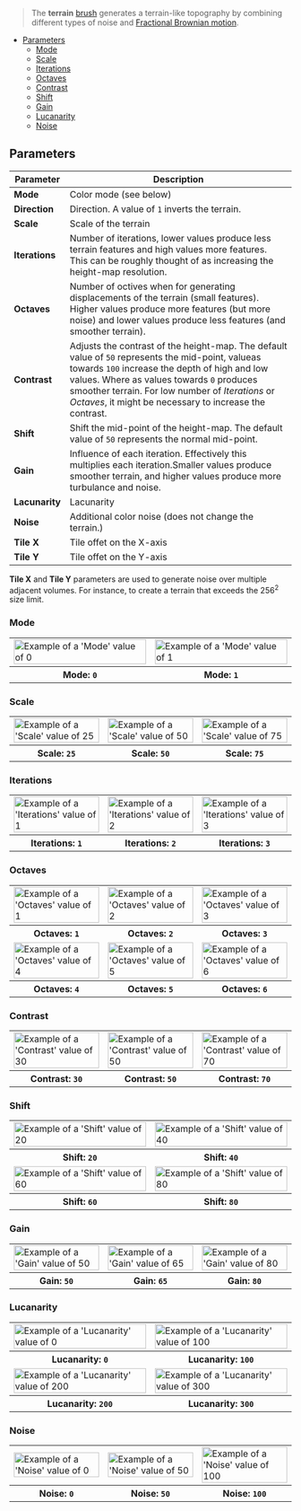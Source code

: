 > The **terrain** [brush](Brush-Shaders) generates a terrain-like topography by combining different types of noise and [Fractional Brownian motion](https://en.wikipedia.org/wiki/Fractional_Brownian_motion).

<!-- TOC -->
- [Parameters](#parameters)
  - [Mode](#mode)
  - [Scale](#scale)
  - [Iterations](#iterations)
  - [Octaves](#octaves)
  - [Contrast](#contrast)
  - [Shift](#shift)
  - [Gain](#gain)
  - [Lucanarity](#lucanarity)
  - [Noise](#noise)

## Parameters

Parameter | Description
--------- | -----------
**Mode**       | Color mode (see below)
**Direction**  | Direction. A value of `1` inverts the terrain.
**Scale**      | Scale of the terrain
**Iterations** | Number of iterations, lower values produce less terrain features and high values more features. This can be roughly thought of as increasing the height-map resolution.
**Octaves**    | Number of octives when for generating displacements of the terrain (small features). Higher values produce more features (but more noise) and lower values produce less features (and smoother terrain).
**Contrast**   | Adjusts the contrast of the height-map. The default value of `50` represents the mid-point, valueas towards `100` increase the depth of high and low values. Where as values towards `0` produces smoother terrain. For low number of *Iterations* or *Octaves*, it might be necessary to increase the contrast.
**Shift**      | Shift the mid-point of the height-map. The default value of `50` represents the normal mid-point.
**Gain**       | Influence of each iteration. Effectively this multiplies each iteration.Smaller values produce smoother terrain, and higher values produce more turbulance and noise.
**Lacunarity** | Lacunarity
**Noise**      | Additional color noise (does not change the terrain.)
**Tile X** | Tile offet on the X-axis
**Tile Y** | Tile offet on the Y-axis

**Tile X** and **Tile Y** parameters are used to generate noise over multiple adjacent volumes. For instance, to create a terrain that exceeds the 256<sup>2</sup> size limit.

### Mode

<!-- SAMPLE terrain mode 2 -->
<table>
	<tr>
		<td width="50%"><img width="100%" src="https://s3.amazonaws.com/misc.lachlanmcdonald.com/magicavoxel-shaders/0.13.0/terrain_mode0.jpg" alt="Example of a 'Mode' value of 0"></td>
		<td width="50%"><img width="100%" src="https://s3.amazonaws.com/misc.lachlanmcdonald.com/magicavoxel-shaders/0.13.0/terrain_mode1.jpg" alt="Example of a 'Mode' value of 1"></td>
	</tr>
	<tr>
		<th>Mode: <code>0</code></th>
		<th>Mode: <code>1</code></th>
	</tr>
</table>
<!-- END -->

### Scale

<!-- SAMPLE terrain scale 3 -->
<table>
	<tr>
		<td width="33.33%"><img width="100%" src="https://s3.amazonaws.com/misc.lachlanmcdonald.com/magicavoxel-shaders/0.13.0/terrain_scale25.jpg" alt="Example of a 'Scale' value of 25"></td>
		<td width="33.33%"><img width="100%" src="https://s3.amazonaws.com/misc.lachlanmcdonald.com/magicavoxel-shaders/0.13.0/terrain_scale50.jpg" alt="Example of a 'Scale' value of 50"></td>
		<td width="33.33%"><img width="100%" src="https://s3.amazonaws.com/misc.lachlanmcdonald.com/magicavoxel-shaders/0.13.0/terrain_scale75.jpg" alt="Example of a 'Scale' value of 75"></td>
	</tr>
	<tr>
		<th>Scale: <code>25</code></th>
		<th>Scale: <code>50</code></th>
		<th>Scale: <code>75</code></th>
	</tr>
</table>
<!-- END -->

### Iterations

<!-- SAMPLE terrain iterations 3 -->
<table>
	<tr>
		<td width="33.33%"><img width="100%" src="https://s3.amazonaws.com/misc.lachlanmcdonald.com/magicavoxel-shaders/0.13.0/terrain_iterations1.jpg" alt="Example of a 'Iterations' value of 1"></td>
		<td width="33.33%"><img width="100%" src="https://s3.amazonaws.com/misc.lachlanmcdonald.com/magicavoxel-shaders/0.13.0/terrain_iterations2.jpg" alt="Example of a 'Iterations' value of 2"></td>
		<td width="33.33%"><img width="100%" src="https://s3.amazonaws.com/misc.lachlanmcdonald.com/magicavoxel-shaders/0.13.0/terrain_iterations3.jpg" alt="Example of a 'Iterations' value of 3"></td>
	</tr>
	<tr>
		<th>Iterations: <code>1</code></th>
		<th>Iterations: <code>2</code></th>
		<th>Iterations: <code>3</code></th>
	</tr>
</table>
<!-- END -->

### Octaves

<!-- SAMPLE terrain octaves 3 -->
<table>
	<tr>
		<td width="33.33%"><img width="100%" src="https://s3.amazonaws.com/misc.lachlanmcdonald.com/magicavoxel-shaders/0.13.0/terrain_octaves1.jpg" alt="Example of a 'Octaves' value of 1"></td>
		<td width="33.33%"><img width="100%" src="https://s3.amazonaws.com/misc.lachlanmcdonald.com/magicavoxel-shaders/0.13.0/terrain_octaves2.jpg" alt="Example of a 'Octaves' value of 2"></td>
		<td width="33.33%"><img width="100%" src="https://s3.amazonaws.com/misc.lachlanmcdonald.com/magicavoxel-shaders/0.13.0/terrain_octaves3.jpg" alt="Example of a 'Octaves' value of 3"></td>
	</tr>
	<tr>
		<th>Octaves: <code>1</code></th>
		<th>Octaves: <code>2</code></th>
		<th>Octaves: <code>3</code></th>
	</tr>
	<tr>
		<td width="33.33%"><img width="100%" src="https://s3.amazonaws.com/misc.lachlanmcdonald.com/magicavoxel-shaders/0.13.0/terrain_octaves4.jpg" alt="Example of a 'Octaves' value of 4"></td>
		<td width="33.33%"><img width="100%" src="https://s3.amazonaws.com/misc.lachlanmcdonald.com/magicavoxel-shaders/0.13.0/terrain_octaves5.jpg" alt="Example of a 'Octaves' value of 5"></td>
		<td width="33.33%"><img width="100%" src="https://s3.amazonaws.com/misc.lachlanmcdonald.com/magicavoxel-shaders/0.13.0/terrain_octaves6.jpg" alt="Example of a 'Octaves' value of 6"></td>
	</tr>
	<tr>
		<th>Octaves: <code>4</code></th>
		<th>Octaves: <code>5</code></th>
		<th>Octaves: <code>6</code></th>
	</tr>
</table>
<!-- END -->

### Contrast

<!-- SAMPLE terrain contrast 3 -->
<table>
	<tr>
		<td width="33.33%"><img width="100%" src="https://s3.amazonaws.com/misc.lachlanmcdonald.com/magicavoxel-shaders/0.13.0/terrain_contrast30.jpg" alt="Example of a 'Contrast' value of 30"></td>
		<td width="33.33%"><img width="100%" src="https://s3.amazonaws.com/misc.lachlanmcdonald.com/magicavoxel-shaders/0.13.0/terrain_contrast50.jpg" alt="Example of a 'Contrast' value of 50"></td>
		<td width="33.33%"><img width="100%" src="https://s3.amazonaws.com/misc.lachlanmcdonald.com/magicavoxel-shaders/0.13.0/terrain_contrast70.jpg" alt="Example of a 'Contrast' value of 70"></td>
	</tr>
	<tr>
		<th>Contrast: <code>30</code></th>
		<th>Contrast: <code>50</code></th>
		<th>Contrast: <code>70</code></th>
	</tr>
</table>
<!-- END -->

### Shift

<!-- SAMPLE terrain shift 2 -->
<table>
	<tr>
		<td width="50%"><img width="100%" src="https://s3.amazonaws.com/misc.lachlanmcdonald.com/magicavoxel-shaders/0.13.0/terrain_shift20.jpg" alt="Example of a 'Shift' value of 20"></td>
		<td width="50%"><img width="100%" src="https://s3.amazonaws.com/misc.lachlanmcdonald.com/magicavoxel-shaders/0.13.0/terrain_shift40.jpg" alt="Example of a 'Shift' value of 40"></td>
	</tr>
	<tr>
		<th>Shift: <code>20</code></th>
		<th>Shift: <code>40</code></th>
	</tr>
	<tr>
		<td width="50%"><img width="100%" src="https://s3.amazonaws.com/misc.lachlanmcdonald.com/magicavoxel-shaders/0.13.0/terrain_shift60.jpg" alt="Example of a 'Shift' value of 60"></td>
		<td width="50%"><img width="100%" src="https://s3.amazonaws.com/misc.lachlanmcdonald.com/magicavoxel-shaders/0.13.0/terrain_shift80.jpg" alt="Example of a 'Shift' value of 80"></td>
	</tr>
	<tr>
		<th>Shift: <code>60</code></th>
		<th>Shift: <code>80</code></th>
	</tr>
</table>
<!-- END -->

### Gain

<!-- SAMPLE terrain gain 3 -->
<table>
	<tr>
		<td width="33.33%"><img width="100%" src="https://s3.amazonaws.com/misc.lachlanmcdonald.com/magicavoxel-shaders/0.13.0/terrain_gain50.jpg" alt="Example of a 'Gain' value of 50"></td>
		<td width="33.33%"><img width="100%" src="https://s3.amazonaws.com/misc.lachlanmcdonald.com/magicavoxel-shaders/0.13.0/terrain_gain65.jpg" alt="Example of a 'Gain' value of 65"></td>
		<td width="33.33%"><img width="100%" src="https://s3.amazonaws.com/misc.lachlanmcdonald.com/magicavoxel-shaders/0.13.0/terrain_gain80.jpg" alt="Example of a 'Gain' value of 80"></td>
	</tr>
	<tr>
		<th>Gain: <code>50</code></th>
		<th>Gain: <code>65</code></th>
		<th>Gain: <code>80</code></th>
	</tr>
</table>
<!-- END -->

### Lucanarity

<!-- SAMPLE terrain lucanarity 2 -->
<table>
	<tr>
		<td width="50%"><img width="100%" src="https://s3.amazonaws.com/misc.lachlanmcdonald.com/magicavoxel-shaders/0.13.0/terrain_lucanarity0.jpg" alt="Example of a 'Lucanarity' value of 0"></td>
		<td width="50%"><img width="100%" src="https://s3.amazonaws.com/misc.lachlanmcdonald.com/magicavoxel-shaders/0.13.0/terrain_lucanarity100.jpg" alt="Example of a 'Lucanarity' value of 100"></td>
	</tr>
	<tr>
		<th>Lucanarity: <code>0</code></th>
		<th>Lucanarity: <code>100</code></th>
	</tr>
	<tr>
		<td width="50%"><img width="100%" src="https://s3.amazonaws.com/misc.lachlanmcdonald.com/magicavoxel-shaders/0.13.0/terrain_lucanarity200.jpg" alt="Example of a 'Lucanarity' value of 200"></td>
		<td width="50%"><img width="100%" src="https://s3.amazonaws.com/misc.lachlanmcdonald.com/magicavoxel-shaders/0.13.0/terrain_lucanarity300.jpg" alt="Example of a 'Lucanarity' value of 300"></td>
	</tr>
	<tr>
		<th>Lucanarity: <code>200</code></th>
		<th>Lucanarity: <code>300</code></th>
	</tr>
</table>
<!-- END -->

### Noise

<!-- SAMPLE terrain noise 3 -->
<table>
	<tr>
		<td width="33.33%"><img width="100%" src="https://s3.amazonaws.com/misc.lachlanmcdonald.com/magicavoxel-shaders/0.13.0/terrain_noise0.jpg" alt="Example of a 'Noise' value of 0"></td>
		<td width="33.33%"><img width="100%" src="https://s3.amazonaws.com/misc.lachlanmcdonald.com/magicavoxel-shaders/0.13.0/terrain_noise50.jpg" alt="Example of a 'Noise' value of 50"></td>
		<td width="33.33%"><img width="100%" src="https://s3.amazonaws.com/misc.lachlanmcdonald.com/magicavoxel-shaders/0.13.0/terrain_noise100.jpg" alt="Example of a 'Noise' value of 100"></td>
	</tr>
	<tr>
		<th>Noise: <code>0</code></th>
		<th>Noise: <code>50</code></th>
		<th>Noise: <code>100</code></th>
	</tr>
</table>
<!-- END -->
